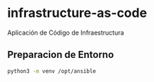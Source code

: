 # infrastructure-as-code
Aplicación de Código de Infraestructura

## Preparacion de Entorno

```sh
python3 -m venv /opt/ansible
```

